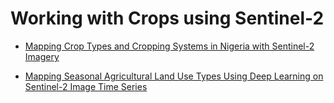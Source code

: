 # Working with Crops using Sentinel-2

- [Mapping Crop Types and Cropping Systems in Nigeria with Sentinel-2 Imagery](https://www.mdpi.com/2072-4292/13/17/3523)

- [Mapping Seasonal Agricultural Land Use Types Using Deep Learning on Sentinel-2 Image Time Series](https://www.mdpi.com/2072-4292/13/2/289)